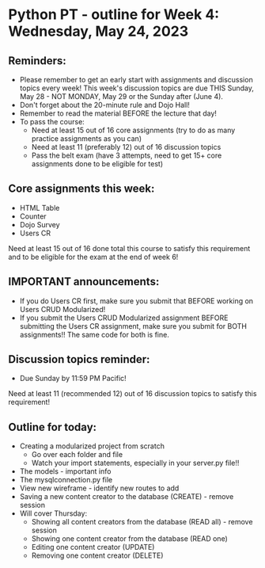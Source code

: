 # Python PT - outline for Week 4: Wednesday, May 24, 2023

## Reminders:
- Please remember to get an early start with assignments and discussion topics every week!  This week's discussion topics are due THIS Sunday, May 28 - NOT MONDAY, May 29 or the Sunday after (June 4).
- Don't forget about the 20-minute rule and Dojo Hall!
- Remember to read the material BEFORE the lecture that day!
- To pass the course:
    - Need at least 15 out of 16 core assignments (try to do as many practice assignments as you can)
    - Need at least 11 (preferably 12) out of 16 discussion topics
    - Pass the belt exam (have 3 attempts, need to get 15+ core assignments done to be eligible for test)

## Core assignments this week:
- HTML Table
- Counter
- Dojo Survey
- Users CR

Need at least 15 out of 16 done total this course to satisfy this requirement and to be eligible for the exam at the end of week 6!

## IMPORTANT announcements:
- If you do Users CR first, make sure you submit that BEFORE working on Users CRUD Modularized!
- If you submit the Users CRUD Modularized assignment BEFORE submitting the Users CR assignment, make sure you submit for BOTH assignments!!  The same code for both is fine.

## Discussion topics reminder:
- Due Sunday by 11:59 PM Pacific!

Need at least 11 (recommended 12) out of 16 discussion topics to satisfy this requirement!

## Outline for today:
- Creating a modularized project from scratch
    - Go over each folder and file
    - Watch your import statements, especially in your server.py file!!
- The models - important info
- The mysqlconnection.py file
- View new wireframe - identify new routes to add
- Saving a new content creator to the database (CREATE) - remove session
- Will cover Thursday:
    - Showing all content creators from the database (READ all) - remove session
    - Showing one content creator from the database (READ one)
    - Editing one content creator (UPDATE)
    - Removing one content creator (DELETE)